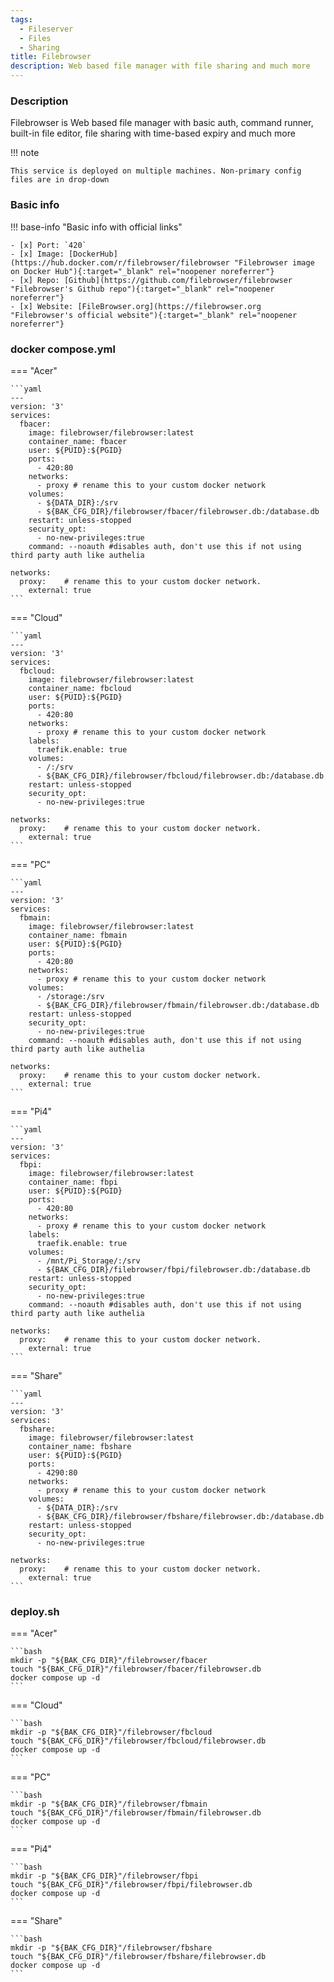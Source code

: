```yaml
---
tags:
  - Fileserver
  - Files
  - Sharing
title: Filebrowser
description: Web based file manager with file sharing and much more
---
```

### Description

Filebrowser is Web based file manager with basic auth, command runner, built-in file editor, file sharing with time-based expiry and much more  

!!! note

    This service is deployed on multiple machines. Non-primary config files are in drop-down

### Basic info

!!! base-info "Basic info with official links"

    - [x] Port: `420`
    - [x] Image: [DockerHub](https://hub.docker.com/r/filebrowser/filebrowser "Filebrowser image on Docker Hub"){:target="_blank" rel="noopener noreferrer"}
    - [x] Repo: [Github](https://github.com/filebrowser/filebrowser "Filebrowser's Github repo"){:target="_blank" rel="noopener noreferrer"}
    - [x] Website: [FileBrowser.org](https://filebrowser.org "Filebrowser's official website"){:target="_blank" rel="noopener noreferrer"}

### docker compose.yml

=== "Acer"

    ```yaml
    ---
    version: '3'
    services:
      fbacer:
        image: filebrowser/filebrowser:latest
        container_name: fbacer
        user: ${PUID}:${PGID}
        ports:
          - 420:80
        networks:
          - proxy # rename this to your custom docker network
        volumes:
          - ${DATA_DIR}:/srv
          - ${BAK_CFG_DIR}/filebrowser/fbacer/filebrowser.db:/database.db
        restart: unless-stopped
        security_opt:
          - no-new-privileges:true
        command: --noauth #disables auth, don't use this if not using third party auth like authelia

    networks:
      proxy:    # rename this to your custom docker network.
        external: true
    ```

=== "Cloud"

    ```yaml
    ---
    version: '3'
    services:
      fbcloud:
        image: filebrowser/filebrowser:latest
        container_name: fbcloud
        user: ${PUID}:${PGID}
        ports:
          - 420:80
        networks:
          - proxy # rename this to your custom docker network
        labels:
          traefik.enable: true
        volumes:
          - /:/srv
          - ${BAK_CFG_DIR}/filebrowser/fbcloud/filebrowser.db:/database.db
        restart: unless-stopped
        security_opt:
          - no-new-privileges:true

    networks:
      proxy:    # rename this to your custom docker network.
        external: true
    ```

=== "PC"

    ```yaml
    ---
    version: '3'
    services:
      fbmain:
        image: filebrowser/filebrowser:latest
        container_name: fbmain
        user: ${PUID}:${PGID}
        ports:
          - 420:80
        networks:
          - proxy # rename this to your custom docker network
        volumes:
          - /storage:/srv
          - ${BAK_CFG_DIR}/filebrowser/fbmain/filebrowser.db:/database.db
        restart: unless-stopped
        security_opt:
          - no-new-privileges:true
        command: --noauth #disables auth, don't use this if not using third party auth like authelia

    networks:
      proxy:    # rename this to your custom docker network.
        external: true
    ```

=== "Pi4"

    ```yaml
    ---
    version: '3'
    services:
      fbpi:
        image: filebrowser/filebrowser:latest
        container_name: fbpi
        user: ${PUID}:${PGID}
        ports:
          - 420:80
        networks:
          - proxy # rename this to your custom docker network
        labels:
          traefik.enable: true
        volumes:
          - /mnt/Pi_Storage/:/srv
          - ${BAK_CFG_DIR}/filebrowser/fbpi/filebrowser.db:/database.db
        restart: unless-stopped
        security_opt:
          - no-new-privileges:true
        command: --noauth #disables auth, don't use this if not using third party auth like authelia

    networks:
      proxy:    # rename this to your custom docker network.
        external: true
    ```

=== "Share"

    ```yaml
    ---
    version: '3'
    services:
      fbshare:
        image: filebrowser/filebrowser:latest
        container_name: fbshare
        user: ${PUID}:${PGID}
        ports:
          - 4290:80
        networks:
          - proxy # rename this to your custom docker network
        volumes:
          - ${DATA_DIR}:/srv
          - ${BAK_CFG_DIR}/filebrowser/fbshare/filebrowser.db:/database.db
        restart: unless-stopped
        security_opt:
          - no-new-privileges:true

    networks:
      proxy:    # rename this to your custom docker network.
        external: true
    ```


### deploy.sh

=== "Acer"

    ```bash
    mkdir -p "${BAK_CFG_DIR}"/filebrowser/fbacer
    touch "${BAK_CFG_DIR}"/filebrowser/fbacer/filebrowser.db
    docker compose up -d
    ```

=== "Cloud"

    ```bash
    mkdir -p "${BAK_CFG_DIR}"/filebrowser/fbcloud
    touch "${BAK_CFG_DIR}"/filebrowser/fbcloud/filebrowser.db
    docker compose up -d
    ```

=== "PC"

    ```bash
    mkdir -p "${BAK_CFG_DIR}"/filebrowser/fbmain
    touch "${BAK_CFG_DIR}"/filebrowser/fbmain/filebrowser.db
    docker compose up -d
    ```


=== "Pi4"

    ```bash
    mkdir -p "${BAK_CFG_DIR}"/filebrowser/fbpi
    touch "${BAK_CFG_DIR}"/filebrowser/fbpi/filebrowser.db
    docker compose up -d
    ```


=== "Share"

    ```bash
    mkdir -p "${BAK_CFG_DIR}"/filebrowser/fbshare
    touch "${BAK_CFG_DIR}"/filebrowser/fbshare/filebrowser.db
    docker compose up -d
    ```